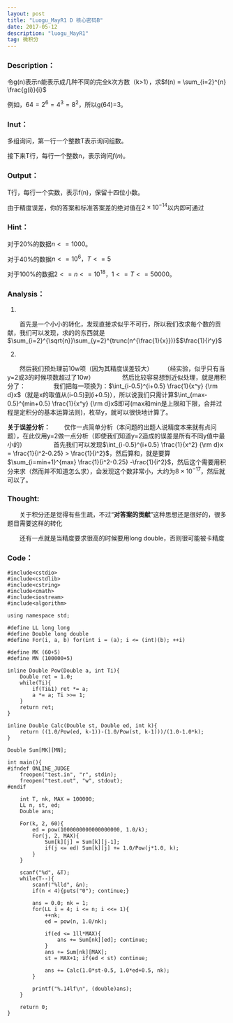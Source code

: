 ```yaml
---
layout: post
title: "Luogu_MayR1 D 核心密码B"
date: 2017-05-12
description: "luogu_MayR1"
tag: 微积分
---
```


### **Description**：
令g(n)表示n能表示成几种不同的完全k次方数（k>1），求$f(n) = \sum_{i=2}^{n} \frac{g(i)}{i}$

例如，$64=2^6=4^3=8^2$，所以g(64)=3。

### **Inut**：

多组询问，第一行一个整数T表示询问组数。

接下来T行，每行一个整数n，表示询问$f(n)$。

### **Output**：

T行，每行一个实数，表示f(n)，保留十四位小数。

由于精度误差，你的答案和标准答案差的绝对值在$2×10^{-14}$以内即可通过

### **Hint**：

对于20%的数据$n <= 1000$。

对于40%的数据$n <= 10^6，T <= 5$

对于100%的数据$2<=n<=10^{18}，1 <= T <= 50000$。

### **Analysis**：

1.
　　首先是一个小小的转化，发现直接求似乎不可行，所以我们改求每个数的贡献，我们可以发现，求的的东西就是$\sum_{i=2}^{\sqrt{n}}\sum_{y=2}^{trunc(n^{\frac{1}{x}})}$$\frac{1}{i^y}$

2.
　　然后我们预处理前10w项（因为其精度误差较大）
　　（经实验，似乎只有当y=2或3的时候项数超过了10w）
　　
　　然后比较容易想到近似处理，就是用积分了：
　　
　　我们把每一项换为：$\int_{i-0.5}^{i+0.5} \frac{1}{x^y} {\rm d}x$（就是x的取值从(i-0.5)到(i+0.5)），所以说我们只需计算$\int_{max-0.5}^{min+0.5} \frac{1}{x^y} {\rm d}x$即可(max和min是上限和下限，合并过程是定积分的基本运算法则)，枚举y，就可以很快地计算了。

**关于误差分析：**
　　仅作一点简单分析（本问题的出题人说精度本来就有点问题），在此仅用y=2做一点分析（即使我们知道y=2造成的误差是所有不同y值中最小的）
　　
　　首先我们可以发现$\int_{i-0.5}^{i+0.5} \frac{1}{x^2} {\rm d}x =  \frac{1}{i^2-0.25} >  \frac{1}{i^2}$，然后算和，就是要算$\sum_{i=min+1}^{max} \frac{1}{i^2-0.25} -\frac{1}{i^2}$，然后这个需要用积分来求（然而并不知道怎么求），会发现这个数非常小，大约为$8×10^{-17}$，然后就可以了。

### **Thought**:
　　关于积分还是觉得有些生疏，不过“**对答案的贡献**”这种思想还是很好的，很多题目需要这样的转化

　　还有一点就是当精度要求很高的时候要用long double，否则很可能被卡精度

### **Code**：

	    
	#include<cstdio>
	#include<cstdlib>
	#include<cstring>
	#include<cmath>
	#include<iostream>
	#include<algorithm>
	
	using namespace std;
	
	#define LL long long
	#define Double long double
	#define For(i, a, b) for(int i = (a); i <= (int)(b); ++i)
	
	#define MK (60+5)
	#define MN (100000+5)
	
	inline Double Pow(Double a, int Ti){
	    Double ret = 1.0;
	    while(Ti){
	        if(Ti&1) ret *= a;
	        a *= a; Ti >>= 1;
	    }
	    return ret;
	}
	
	inline Double Calc(Double st, Double ed, int k){
	    return ((1.0/Pow(ed, k-1))-(1.0/Pow(st, k-1)))/(1.0-1.0*k);
	}
	
	Double Sum[MK][MN];
	
	int main(){
	#ifndef ONLINE_JUDGE
	    freopen("test.in", "r", stdin);
	    freopen("test.out", "w", stdout);
	#endif
	
	    int T, nk, MAX = 100000;
	    LL n, st, ed;
	    Double ans;
	
	    For(k, 2, 60){
	        ed = pow(1000000000000000000, 1.0/k);
	        For(j, 2, MAX){
	            Sum[k][j] = Sum[k][j-1];
	            if(j <= ed) Sum[k][j] += 1.0/Pow(j*1.0, k);
	        }
	    }
	
	    scanf("%d", &T);
	    while(T--){
	        scanf("%lld", &n);
	        if(n < 4){puts("0"); continue;}
	
	        ans = 0.0; nk = 1;
	        for(LL i = 4; i <= n; i <<= 1){
	            ++nk;     
	            ed = pow(n, 1.0/nk);
	
	            if(ed <= 1ll*MAX){
	                ans += Sum[nk][ed]; continue;
	            }
	            ans += Sum[nk][MAX];
	            st = MAX+1; if(ed < st) continue;
	            
	            ans += Calc(1.0*st-0.5, 1.0*ed+0.5, nk);
	        }
	
	        printf("%.14lf\n", (double)ans);
	    }
	
	    return 0;
	}
